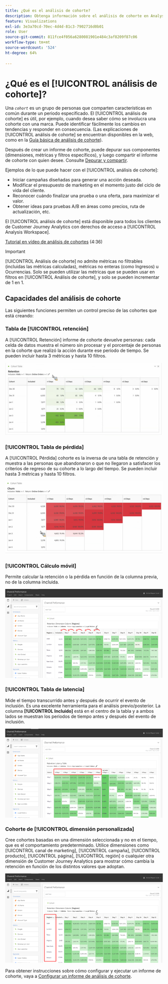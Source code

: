 ```yaml
---
title: ¿Qué es el análisis de cohorte?
description: Obtenga información sobre el análisis de cohorte en Analysis Workspace
feature: Visualizations
exl-id: 3e3a70cd-70ec-4d4d-81c3-7902716d0b01
role: User
source-git-commit: 811fce4f056a6280081901e484c3af8209f87c06
workflow-type: tm+mt
source-wordcount: '524'
ht-degree: 64%

---
```


# ¿Qué es el [!UICONTROL análisis de cohorte]?

Una *`cohort`* es un grupo de personas que comparten características en común durante un periodo especificado. El [!UICONTROL análisis de cohorte] es útil, por ejemplo, cuando desea saber cómo se involucra una cohorte con una marca. Puede identificar fácilmente los cambios en tendencias y responder en consecuencia. (Las explicaciones de [!UICONTROL análisis de cohorte] se encuentran disponibles en la web, como en la [Guía básica de análisis de cohorte](https://en.wikipedia.org/wiki/Cohort_analysis)).

Después de crear un informe de cohorte, puede depurar sus componentes (dimensiones, métricas y filtros específicos), y luego compartir el informe de cohorte con quien desee. Consulte [Depurar y compartir](/help/analysis-workspace/curate-share/curate.md).

Ejemplos de lo que puede hacer con el [!UICONTROL análisis de cohorte]:

* Iniciar campañas diseñadas para generar una acción deseada.
* Modificar el presupuesto de marketing en el momento justo del ciclo de vida del cliente.
* Reconocer cuándo finalizar una prueba o una oferta, para maximizar el valor.
* Obtener ideas para pruebas A/B en áreas como precios, ruta de actualización, etc.

El [!UICONTROL análisis de cohorte] está disponible para todos los clientes de Customer Journey Analytics con derechos de acceso a [!UICONTROL Analysis Workspace].

[Tutorial en vídeo de análisis de cohortes](https://experienceleague.adobe.com/docs/analytics-learn/tutorials/analysis-workspace/cohort-analysis/cohort-analysis-workspace.html?lang=es) (4:36)

>[!IMPORTANT]
>
>[!UICONTROL Análisis de cohorte] no admite métricas no filtrables (incluidas las métricas calculadas), métricas no enteras (como Ingresos) u Ocurrencias. Solo se pueden utilizar las métricas que se pueden usar en filtros en [!UICONTROL Análisis de cohorte], y solo se pueden incrementar de 1 en 1.

## Capacidades del análisis de cohorte

Las siguientes funciones permiten un control preciso de las cohortes que está creando:

### Tabla de [!UICONTROL retención]

A [!UICONTROL Retención] informe de cohorte devuelve personas: cada celda de datos muestra el número sin procesar y el porcentaje de personas en la cohorte que realizó la acción durante ese período de tiempo. Se pueden incluir hasta 3 métricas y hasta 10 filtros.

![Informe de cohorte de representación que muestra las unidades y el porcentaje de personas de la cohorte.](assets/retention-report.png)

### [!UICONTROL Tabla de pérdida]

A [!UICONTROL Pérdida] cohorte es la inversa de una tabla de retención y muestra a las personas que abandonaron o que no llegaron a satisfacer los criterios de regreso de su cohorte a lo largo del tiempo. Se pueden incluir hasta 3 métricas y hasta 10 filtros.

![Tabla de pérdida que muestra las unidades y el porcentaje de personas que no cumplen los criterios de regreso de una cohorte.](assets/churn-report.png)

### [!UICONTROL Cálculo móvil]

Permite calcular la retención o la pérdida en función de la columna previa, no de la columna incluida.

![Informe de retención de cohorte que muestra cálculos basados en una columna de datos anterior.](assets/cohort-rolling-calculation.png)

### [!UICONTROL Tabla de latencia]

Mide el tiempo transcurrido antes y después de ocurrir el evento de inclusión. Es una excelente herramienta para el análisis previo/posterior. La columna **[!UICONTROL Incluido]** está en el centro de la tabla y a ambos lados se muestran los periodos de tiempo antes y después del evento de inclusión.

![Informe de cohorte que muestra el tiempo transcurrido antes y después de un evento.](assets/cohort-latency.png)

### Cohorte de [!UICONTROL dimensión personalizada]

Cree cohortes basadas en una dimensión seleccionada y no en el tiempo, que es el comportamiento predeterminado. Utilice dimensiones como [!UICONTROL canal de marketing], [!UICONTROL campaña], [!UICONTROL producto], [!UICONTROL página], [!UICONTROL región] o cualquier otra dimensión de Customer Journey Analytics para mostrar cómo cambia la retención en función de los distintos valores que adoptan.

![Un informe de cohorte que muestra un informe personalizado con dimensiones seleccionadas no es la cohorte predeterminada basada en el tiempo.](assets/cohort-customizable-cohort-row.png)

Para obtener instrucciones sobre cómo configurar y ejecutar un informe de cohorte, vaya a [Configurar un informe de análisis de cohorte](/help/analysis-workspace/visualizations/cohort-table/t-cohort.md).
